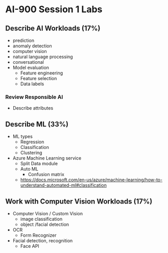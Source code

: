 # AI-900 Session 1 Labs

## Describe AI Workloads (17%)

* prediction
* anomaly detection
* computer vision
* natural language processing
* conversational
* Model evaluation
    * Feature engineering
    * Feature selection
    * Data labels

### Review Responsible AI

* Describe attributes

## Describe ML (33%)

* ML types
    * Regression
    * Classification
    * Clustering
* Azure Machine Learning service
    * Split Data module
    * Auto ML
        * Confusion matrix
    * https://docs.microsoft.com/en-us/azure/machine-learning/how-to-understand-automated-ml#classification


## Work with Computer Vision Workloads (17%)

* Computer Vision / Custom Vision
    * image classification
    * object /facial detection
* OCR
    * Form Recognizer
* Facial detection, recognition
    * Face API
